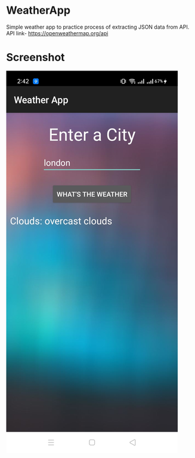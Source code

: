 # WeatherApp
Simple weather app to practice process of extracting JSON data from API.<br>
API link- https://openweathermap.org/api
# Screenshot

<img src="https://github.com/zobaer53/WeatherApp/blob/master/Screenshot_2021-06-18-14-42-13-45_9ddbea12711bafff796e042aec31d432.jpg" >
